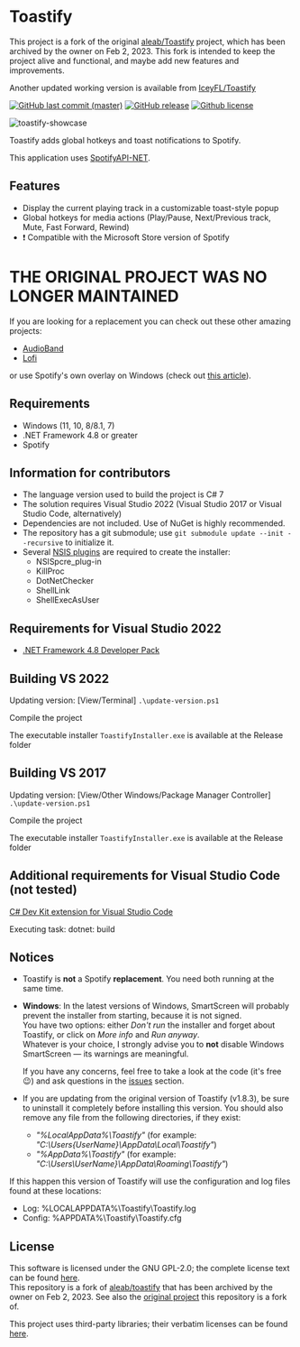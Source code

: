 # Toastify

This project is a fork of the original [aleab/Toastify](https://github.com/aleab/toastify) project, which has been archived by the owner on Feb 2, 2023. This fork is intended to keep the project alive and functional, and maybe add new features and improvements.

Another updated working version is available from  [IceyFL/Toastify](https://github.com/IceyFL/Fixed-Toastify)


[![GitHub last commit (master)](https://img.shields.io/github/last-commit/IGZmanuelMartinVivaldi/toastify/master.svg?label=Last%20Commit&maxAge=60)][commits]
[![GitHub release](https://img.shields.io/github/release/IGZmanuelMartinVivaldi/toastify.svg?label=Release&maxAge=60)][release-latest]
[![Github license](https://img.shields.io/badge/License-GPL%20v2-blue.svg?maxAge=86400)][license]

![toastify-showcase][toastify-showcase]

Toastify adds global hotkeys and toast notifications to Spotify.

This application uses [SpotifyAPI-NET][SpotifyAPI-NET].

## Features
* Display the current playing track in a customizable toast-style popup
* Global hotkeys for media actions (Play/Pause, Next/Previous track, Mute, Fast Forward, Rewind)
* :heavy_exclamation_mark: Compatible with the Microsoft Store version of Spotify

# THE ORIGINAL PROJECT WAS NO LONGER MAINTAINED
If you are looking for a replacement you can check out these other amazing projects:
- [AudioBand](https://github.com/AudioBand/AudioBand)
- [Lofi](https://github.com/dvx/lofi)

or use Spotify's own overlay on Windows (check out [this article](https://www.alphr.com/spotify-overlay-with-game-windows/)).


## Requirements
* Windows (11, 10, 8/8.1, 7)
* .NET Framework 4.8 or greater
* Spotify 


## Information for contributors
* The language version used to build the project is C# 7
* The solution requires Visual Studio 2022 (Visual Studio 2017 or Visual Studio Code, alternatively)
* Dependencies are not included. Use of NuGet is highly recommended.
* The repository has a git submodule; use `git submodule update --init --recursive` to initialize it.
* Several [NSIS plugins](https://nsis.sourceforge.io/Category:Plugins) are required to create the installer:
	* NSISpcre_plug-in
	* KillProc
	* DotNetChecker
	* ShellLink
	* ShellExecAsUser


## Requirements for Visual Studio 2022
* [.NET Framework 4.8 Developer Pack](https://aka.ms/msbuild/developerpacks)

## Building VS 2022

Updating version: [View/Terminal]
	`.\update-version.ps1`

Compile the project

The executable installer `ToastifyInstaller.exe` is available at the Release folder


## Building VS 2017

Updating version: [View/Other Windows/Package Manager Controller]
	`.\update-version.ps1`

Compile the project

The executable installer `ToastifyInstaller.exe` is available at the Release folder


## Additional requirements for Visual Studio Code (not tested)
[C# Dev Kit extension for Visual Studio Code](https://marketplace.visualstudio.com/items?itemName=ms-dotnettools.csharp)

Executing task: dotnet: build 



## Notices
* Toastify is **not** a Spotify **replacement**. You need both running at the same time.
* **Windows**: In the latest versions of Windows, SmartScreen will probably prevent the installer from starting, because it is not signed.  
  You have two options: either *Don't run* the installer and forget about Toastify, or click on *More info* and *Run anyway*.  
  Whatever is your choice, I strongly advise you to **not** disable Windows SmartScreen — its warnings are meaningful.  

  If you have any concerns, feel free to take a look at the code (it's free :wink:) and ask questions in the [issues][issues] section.
* If you are updating from the original version of Toastify (v1.8.3), be sure to uninstall it completely before installing this version. You should also remove any file from the following directories, if they exist:
  - *"%LocalAppData%\Toastify"* (for example: *"C:\Users\{UserName}\AppData\Local\Toastify"*)
  - *"%AppData%\Toastify"* (for example: *"C:\Users\\UserName}\AppData\Roaming\Toastify"*)

If this happen this version of Toastify will use the configuration and log files found at these locations:
* Log: 		%LOCALAPPDATA%\Toastify\Toastify.log
* Config: 	%APPDATA%\Toastify\Toastify.cfg


## License
This software is licensed under the GNU GPL-2.0; the complete license text can be found [here][license].  
This repository is a fork of [aleab/toastify](https://github.com/aleab/toastify) that has been archived by the owner on Feb 2, 2023.
See also the [original project](https://github.com/nachmore/toastify) this repository is a fork of.

This project uses third-party libraries; their verbatim licenses can be found [here][license-3rdparty].


[//]: # (Links)

[toastify-showcase]: <https://raw.githubusercontent.com/aleab/toastify/gh-pages/img/toastify-showcase.png>
[license]: </LICENSE>
[license-3rdparty]: </LICENSE-3RD-PARTY>

[release-latest]: <https://github.com/IGZmanuelMartinVivaldi/toastify/releases/latest>
[commits]: <https://github.com/IGZmanuelMartinVivaldi/toastify/commits/master>
[issues]: <https://github.com/IGZmanuelMartinVivaldi/toastify/issues>

[aleab/toastify@github]: <https://github.com/aleab/toastify/>
[SpotifyAPI-NET]: <https://github.com/JohnnyCrazy/SpotifyAPI-NET>
